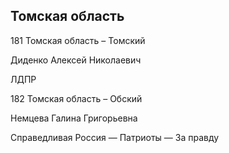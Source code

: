 ## Томская область
   
   181 Томская область – Томский
   
   Диденко Алексей Николаевич
   
   ЛДПР
   
   182 Томская область – Обский
   
   Немцева Галина Григорьевна
   
   Справедливая Россия — Патриоты — За правду
   
